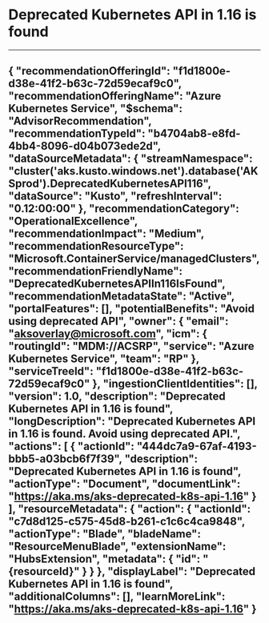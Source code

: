 <properties
    pageTitle="Deprecated Kubernetes API in 1.16 is found"
    description="Deprecated Kubernetes API in 1.16 is found"
    authors="JunSun17"
    ms.author="aksoverlay"
    articleId="458b3db2-e361-4f7f-95b2-71065a57645a_public"
    selfHelpType="advisorRecommendationMetadata"
    cloudEnvironments="Public, usnat, ussec"
    ownershipId="Compute_AzureKubernetesService"
/>

# Deprecated Kubernetes API in 1.16 is found
---
{
  "recommendationOfferingId": "f1d1800e-d38e-41f2-b63c-72d59ecaf9c0",
  "recommendationOfferingName": "Azure Kubernetes Service",
  "$schema": "AdvisorRecommendation",
  "recommendationTypeId": "b4704ab8-e8fd-4bb4-8096-d04b073ede2d",
  "dataSourceMetadata": {
    "streamNamespace": "cluster('aks.kusto.windows.net').database('AKSprod').DeprecatedKubernetesAPI116",
    "dataSource": "Kusto",
    "refreshInterval": "0.12:00:00"
  },
  "recommendationCategory": "OperationalExcellence",
  "recommendationImpact": "Medium",
  "recommendationResourceType": "Microsoft.ContainerService/managedClusters",
  "recommendationFriendlyName": "DeprecatedKubernetesAPIIn116IsFound",
  "recommendationMetadataState": "Active",
  "portalFeatures": [],
  "potentialBenefits": "Avoid using deprecated API",
  "owner": {
    "email": "aksoverlay@microsoft.com",
    "icm": {
      "routingId": "MDM://ACSRP",
      "service": "Azure Kubernetes Service",
      "team": "RP"
    },
    "serviceTreeId": "f1d1800e-d38e-41f2-b63c-72d59ecaf9c0"
  },
  "ingestionClientIdentities": [],
  "version": 1.0,
  "description": "Deprecated Kubernetes API in 1.16 is found",
  "longDescription": "Deprecated Kubernetes API in 1.16 is found. Avoid using deprecated API.",
  "actions": [
    {
      "actionId": "444dc7a9-67af-4193-bbb5-a03bcb6f7f39",
      "description": "Deprecated Kubernetes API in 1.16 is found",
      "actionType": "Document",
      "documentLink": "https://aka.ms/aks-deprecated-k8s-api-1.16"
    }
  ],
  "resourceMetadata": {
    "action": {
    "actionId": "c7d8d125-c575-45d8-b261-c1c6c4ca9848",
    "actionType": "Blade",
    "bladeName": "ResourceMenuBlade",
    "extensionName": "HubsExtension",
    "metadata": {
        "id": "{resourceId}"
      }
    }
  },
  "displayLabel": "Deprecated Kubernetes API in 1.16 is found",
  "additionalColumns": [],
  "learnMoreLink": "https://aka.ms/aks-deprecated-k8s-api-1.16"
}
---
